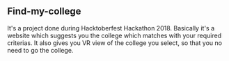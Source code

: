## Find-my-college
It's a project done during Hacktoberfest Hackathon 2018. 
Basically it's a website which suggests you the college which matches with your required criterias. 
It also gives you VR view of the college you select, so that you no need to go the college. 
